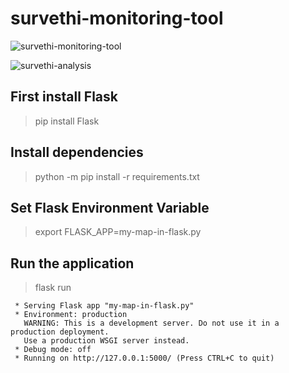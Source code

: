 # survethi-monitoring-tool

![survethi-monitoring-tool](https://github.com/informatici/survethi-monitoring-tool/blob/master/mockups/images/SurvethiMonitoringTool-4-change-filter.png)

![survethi-analysis](https://github.com/informatici/survethi-monitoring-tool/blob/master/mockups/images/SurvethiMonitoringTool-5-analysis-1-week.png)


## First install Flask
> pip install Flask

## Install dependencies
> python -m pip install -r requirements.txt

## Set Flask Environment Variable 
> export FLASK_APP=my-map-in-flask.py

## Run the application
> flask run
```
 * Serving Flask app "my-map-in-flask.py"
 * Environment: production
   WARNING: This is a development server. Do not use it in a production deployment.
   Use a production WSGI server instead.
 * Debug mode: off
 * Running on http://127.0.0.1:5000/ (Press CTRL+C to quit)
```
